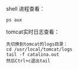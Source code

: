 shell 进程查看：

```shell
ps aux
```

tomcat实时日志查看：

```shell
先切换到tomcat的logs目录：
cd /usr/local/tomcat/logs
tail -f catalina.out
然后Ctrl+c退出tail
```

